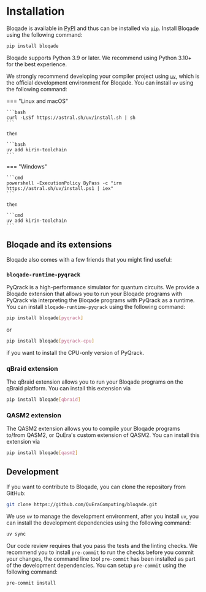 # Installation

Bloqade is available in [PyPI](https://pypi.org/) and
thus can be installed via [`pip`](https://pypi.org/project/pip/).
Install Bloqade using the following command:

```bash
pip install bloqade
```

Bloqade supports Python 3.9 or later. We recommend using Python 3.10+ for the best experience.

We strongly recommend developing your compiler project using [`uv`](https://docs.astral.sh/uv/),
which is the official development environment for Bloqade. You can install `uv` using the following command:


=== "Linux and macOS"

    ```bash
    curl -LsSf https://astral.sh/uv/install.sh | sh
    ```

    then

    ```bash
    uv add kirin-toolchain
    ```

=== "Windows"

    ```cmd
    powershell -ExecutionPolicy ByPass -c "irm https://astral.sh/uv/install.ps1 | iex"
    ```

    then

    ```cmd
    uv add kirin-toolchain
    ```

## Bloqade and its extensions

Bloqade also comes with a few friends that you might find useful:

### `bloqade-runtime-pyqrack`

PyQrack is a high-performance simulator for quantum circuits. We provide a Bloqade extension that allows you to run your Bloqade programs with PyQrack via interpreting the Bloqade programs with PyQrack as a runtime. You can install `bloqade-runtime-pyqrack` using the following command:

```bash
pip install bloqade[pyqrack]
```

or

```bash
pip install bloqade[pyqrack-cpu]
```

if you want to install the CPU-only version of PyQrack.

### qBraid extension

The qBraid extension allows you to run your Bloqade programs on the qBraid platform. You can install this extension via

```bash
pip install bloqade[qbraid]
```

### QASM2 extension

The QASM2 extension allows you to compile your Bloqade programs to/from QASM2, or QuEra's custom extension of QASM2. You can install this extension via

```bash
pip install bloqade[qasm2]
```

## Development

If you want to contribute to Bloqade, you can clone the repository from GitHub:

```bash
git clone https://github.com/QuEraComputing/bloqade.git
```

We use `uv` to manage the development environment, after you install `uv`, you can install the development dependencies using the following command:

```bash
uv sync
```

Our code review requires that you pass the tests and the linting checks. We recommend
you to install `pre-commit` to run the checks before you commit your changes, the command line
tool `pre-commit` has been installed as part of the development dependencies. You can setup
`pre-commit` using the following command:

```bash
pre-commit install
```
